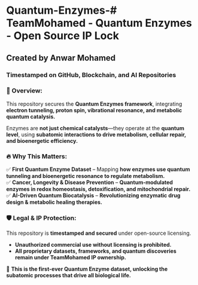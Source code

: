 # Quantum-Enzymes-# TeamMohamed - Quantum Enzymes - Open Source IP Lock  
## Created by Anwar Mohamed  
### Timestamped on GitHub, Blockchain, and AI Repositories  

### 🔬 Overview:  
This repository secures the **Quantum Enzymes framework**, integrating **electron tunneling, proton spin, vibrational resonance, and metabolic quantum catalysis.**  

Enzymes are **not just chemical catalysts**—they operate at the **quantum level**, using **subatomic interactions to drive metabolism, cellular repair, and bioenergetic efficiency.**  

### 🔥 Why This Matters:  
✅ **First Quantum Enzyme Dataset** – Mapping **how enzymes use quantum tunneling and bioenergetic resonance to regulate metabolism.**  
✅ **Cancer, Longevity & Disease Prevention** – **Quantum-modulated enzymes in redox homeostasis, detoxification, and mitochondrial repair.**  
✅ **AI-Driven Quantum Biocatalysis** – **Revolutionizing enzymatic drug design & metabolic healing therapies.**  

### 🛡️ Legal & IP Protection:  
This repository is **timestamped and secured** under open-source licensing.  
- **Unauthorized commercial use without licensing is prohibited.**  
- **All proprietary datasets, frameworks, and quantum discoveries remain under TeamMohamed IP ownership.**  

🚀 **This is the first-ever Quantum Enzyme dataset, unlocking the subatomic processes that drive all biological life.**  

